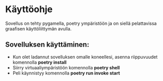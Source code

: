 # Käyttöohje
Sovellus on tehty pygamella, poetry ympäristöön ja on siellä pelattavissa graafisen käyttöliittymän avulla.

## Sovelluksen käyttäminen:
- Kun olet ladannut sovelluksen omalle koneellesi, asenna riippuvuudet komennolla **poetry install**
- Siirry virtuaaliympäristöön komennolla **poetry shell**
- Peli käynnistyy komennolla **poetry run invoke start**
